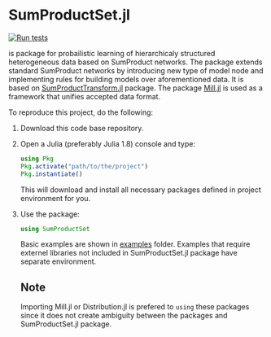 # SumProductSet.jl
[![Run tests](https://github.com/aicenter/SumProductSet.jl/actions/workflows/ci.yml/badge.svg)](https://github.com/aicenter/SumProductSet.jl/actions/workflows/ci.yml)

is package for probailistic learning of hierarchicaly structured heterogeneous data based on SumProduct networks. The package extends standard SumProduct networks by introducing new type of model node and implementing rules for building models over aforementioned data. It is based on [SumProductTransform.jl](https://github.com/pevnak/SumProductTransform.jl) package. The package [Mill.jl](https://github.com/CTUAvastLab/Mill.jl) is used as a framework that unifies accepted data format.



To reproduce this project, do the following:

1. Download this code base repository.
2. Open a Julia (preferably Julia 1.8) console and type:
   ```julia
   using Pkg
   Pkg.activate("path/to/the/project")
   Pkg.instantiate()
   ```
   This will download and install all necessary packages defined in project environment for you.
3. Use the package:
   ``` julia
   using SumProductSet
   
   ```
   
   Basic examples are shown in [examples](https://github.com/aicenter/SumProductSet.jl/tree/dev/examples) folder. Examples that require externel libraries
   not included in SumProductSet.jl package have separate environment.
   
   ## Note
   Importing Mill.jl or Distribution.jl is prefered to `using` these packages since it does not create ambiguity between the packages and SumProductSet.jl
   package.
